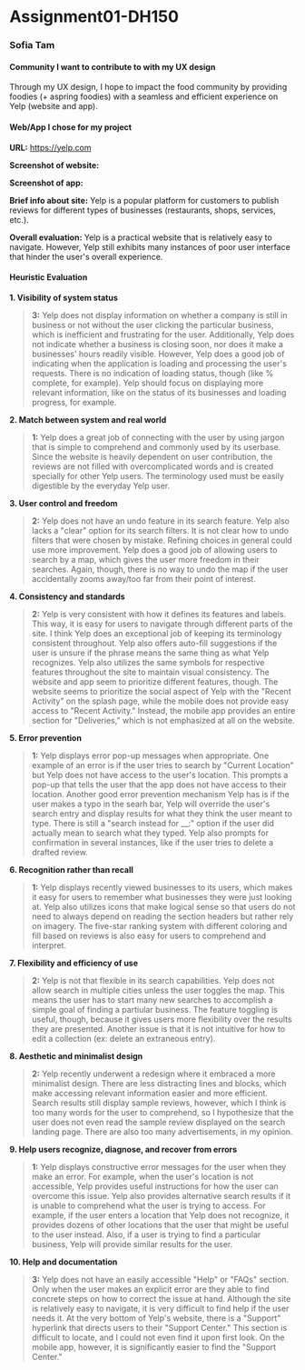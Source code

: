 # Assignment01-DH150
### Sofia Tam

#### Community I want to contribute to with my UX design
Through my UX design, I hope to impact the food community by providing foodies (+ aspring foodies) with a seamless and efficient experience on Yelp (website and app).

#### Web/App I chose for my project
**URL:** https://yelp.com

**Screenshot of website:** 

**Screenshot of app:** 

**Brief info about site:** Yelp is a popular platform for customers to publish reviews for different types of businesses (restaurants, shops, services, etc.).

**Overall evaluation:** Yelp is a practical website that is relatively easy to navigate. However, Yelp still exhibits many instances of poor user interface that hinder the user's overall experience.

#### Heuristic Evaluation
**1. Visibility of system status**
> **3:** Yelp does not display information on whether a company is still in business or not without the user clicking the particular business, which is inefficient and frustrating for the user. Additionally, Yelp does not indicate whether a business is closing soon, nor does it make a businesses' hours readily visible. However, Yelp does a good job of indicating when the application is loading and processing the user's requests. There is no indication of loading status, though (like % complete, for example). Yelp should focus on displaying more relevant information, like on the status of its businesses and loading progress, for example.

**2. Match between system and real world**
> **1:** Yelp does a great job of connecting with the user by using jargon that is simple to comprehend and commonly used by its userbase. Since the website is heavily dependent on user contribution, the reviews are not filled with overcomplicated words and is created specially for other Yelp users. The terminology used must be easily digestible by the everyday Yelp user.

**3. User control and freedom**
> **2:** Yelp does not have an undo feature in its search feature. Yelp also lacks a "clear" option for its search filters. It is not clear how to undo filters that were chosen by mistake. Refining choices in general could use more improvement. Yelp does a good job of allowing users to search by a map, which gives the user more freedom in their searches. Again, though, there is no way to undo the map if the user accidentally zooms away/too far from their point of interest.

**4. Consistency and standards**
> **2:** Yelp is very consistent with how it defines its features and labels. This way, it is easy for users to navigate through different parts of the site. I think Yelp does an exceptional job of keeping its terminology consistent throughout. Yelp also offers auto-fill suggestions if the user is unsure if the phrase means the same thing as what Yelp recognizes. Yelp also utilizes the same symbols for respective features throughout the site to maintain visual consistency. The website and app seem to prioritize different features, though. The website seems to prioritize the social aspect of Yelp with the "Recent Activity" on the splash page, while the mobile does not provide easy access to "Recent Activity." Instead, the mobile app provides an entire section for "Deliveries," which is not emphasized at all on the website.

**5. Error prevention**
> **1:** Yelp displays error pop-up messages when appropriate. One example of an error is if the user tries to search by "Current Location" but Yelp does not have access to the user's location. This prompts a pop-up that tells the user that the app does not have access to their location. Another good error prevention mechanism Yelp has is if the user makes a typo in the searh bar, Yelp will override the user's search entry and display results for what they think the user meant to type. There is still a "search instead for \_\_:" option if the user did actually mean to search what they typed. Yelp also prompts for confirmation in several instances, like if the user tries to delete a drafted review. 

**6. Recognition rather than recall**
> **1:** Yelp displays recently viewed businesses to its users, which makes it easy for users to remember what businesses they were just looking at. Yelp also utilizes icons that make logical sense so that users do not need to always depend on reading the section headers but rather rely on imagery. The five-star ranking system with different coloring and fill based on reviews is also easy for users to comprehend and interpret.

**7. Flexibility and efficiency of use**
> **2:** Yelp is not that flexible in its search capabilities. Yelp does not allow search in multiple cities unless the user toggles the map. This means the user has to start many new searches to accomplish a simple goal of finding a partiular business. The feature toggling is useful, though, because it gives users more flexibility over the results they are presented. Another issue is that it is not intuitive for how to edit a collection (ex: delete an extraneous entry).

**8. Aesthetic and minimalist design**
> **2:** Yelp recently underwent a redesign where it embraced a more minimalist design. There are less distracting lines and blocks, which make accessing relevant information easier and more efficient. Search results still display sample reviews, however, which I think is too many words for the user to comprehend, so I hypothesize that the user does not even read the sample review displayed on the search landing page. There are also too many advertisements, in my opinion.

**9. Help users recognize, diagnose, and recover from errors**
> **1:** Yelp displays constructive error messages for the user when they make an error. For example, when the user's location is not accessible, Yelp provides useful instructions for how the user can overcome this issue. Yelp also provides alternative search results if it is unable to comprehend what the user is trying to access. For example, if the user enters a location that Yelp does not recognize, it provides dozens of other locations that the user that might be useful to the user instead. Also, if a user is trying to find a particular business, Yelp will provide similar results for the user.

**10. Help and documentation**
> **3:** Yelp does not have an easily accessible "Help" or "FAQs" section. Only when the user makes an explicit error are they able to find concrete steps on how to correct the issue at hand. Although the site is relatively easy to navigate, it is very difficult to find help if the user needs it. At the very bottom of Yelp's website, there is a "Support" hyperlink that directs users to their "Support Center." This section is difficult to locate, and I could not even find it upon first look. On the mobile app, however, it is significantly easier to find the "Support Center."
